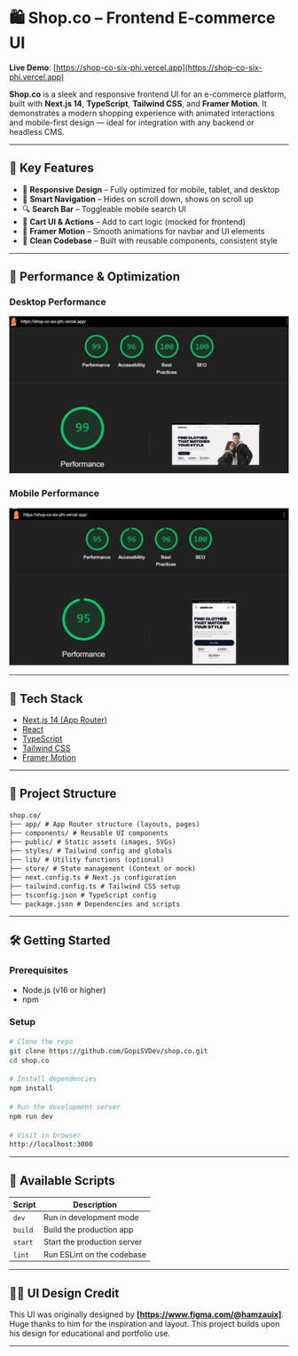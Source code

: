 # 🛍️ Shop.co – Frontend E-commerce UI

**Live Demo**: [https://shop-co-six-phi.vercel.app](https://shop-co-six-phi.vercel.app)

**Shop.co** is a sleek and responsive frontend UI for an e-commerce platform, built with **Next.js 14**, **TypeScript**, **Tailwind CSS**, and **Framer Motion**. It demonstrates a modern shopping experience with animated interactions and mobile-first design — ideal for integration with any backend or headless CMS.

---

## 🎯 Key Features

- 📱 **Responsive Design** – Fully optimized for mobile, tablet, and desktop
- 🧭 **Smart Navigation** – Hides on scroll down, shows on scroll up
- 🔍 **Search Bar** – Toggleable mobile search UI
- 🛒 **Cart UI & Actions** – Add to cart logic (mocked for frontend)
- 🎨 **Framer Motion** – Smooth animations for navbar and UI elements
- 💅 **Clean Codebase** – Built with reusable components, consistent style

---

## 🚄 Performance & Optimization

### Desktop Performance

![Desktop Lighthouse Report](public/screenshots/desktop.png)

### Mobile Performance

![Mobile Lighthouse Report](public/screenshots/mobile.png)

---

## 🧱 Tech Stack

- [Next.js 14 (App Router)](https://nextjs.org/docs)
- [React](https://reactjs.org/)
- [TypeScript](https://www.typescriptlang.org/)
- [Tailwind CSS](https://tailwindcss.com/)
- [Framer Motion](https://www.framer.com/motion/)

---

## 📁 Project Structure

```
shop.co/
├── app/ # App Router structure (layouts, pages)
├── components/ # Reusable UI components
├── public/ # Static assets (images, SVGs)
├── styles/ # Tailwind config and globals
├── lib/ # Utility functions (optional)
├── store/ # State management (Context or mock)
├── next.config.ts # Next.js configuration
├── tailwind.config.ts # Tailwind CSS setup
├── tsconfig.json # TypeScript config
└── package.json # Dependencies and scripts
```

---

## 🛠️ Getting Started

### Prerequisites

- Node.js (v16 or higher)
- npm

### Setup

```bash
# Clone the repo
git clone https://github.com/GopiSVDev/shop.co.git
cd shop.co

# Install dependencies
npm install

# Run the development server
npm run dev

# Visit in browser
http://localhost:3000
```

---

## 🧪 Available Scripts

| Script  | Description                 |
| ------- | --------------------------- |
| `dev`   | Run in development mode     |
| `build` | Build the production app    |
| `start` | Start the production server |
| `lint`  | Run ESLint on the codebase  |

---

## 🧑‍🎨 UI Design Credit

This UI was originally designed by **[https://www.figma.com/@hamzauix]**. Huge thanks to him for the inspiration and layout. This project builds upon his design for educational and portfolio use.

---
